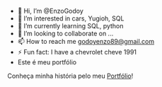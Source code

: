 - 👋 Hi, I’m @EnzoGodoy
- 👀 I’m interested in cars, Yugioh, SQL
- 🌱 I’m currently learning SQL, python
- 💞️ I’m looking to collaborate on ...
- 📫 How to reach me godoyenzo89@gmail.com
- ⚡ Fun fact: I have a chevrolet cheve 1991
- Este é meu portfólio 

Conheça minha história pelo meu [Portfólio](https://enzogodoy.github.io/EnzoGodoy/)!

<!---
EnzoGodoy/EnzoGodoy is a ✨ special ✨ repository because its `README.md` (this file) appears on your GitHub profile.
You can click the Preview link to take a look at your changes.
--->
